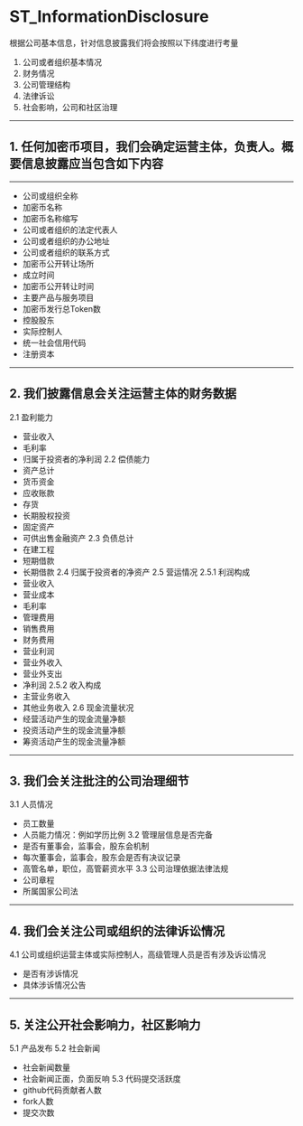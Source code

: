 ﻿# ST_InformationDisclosure
 
根据公司基本信息，针对信息披露我们将会按照以下纬度进行考量
1. 公司或者组织基本情况
2. 财务情况
3. 公司管理结构
4. 法律诉讼
5. 社会影响，公司和社区治理
-----
## 1. 任何加密币项目，我们会确定运营主体，负责人。概要信息披露应当包含如下内容
-----
 * 公司或组织全称 
 * 加密币名称
 * 加密币名称缩写  
 * 公司或者组织的法定代表人 
 * 公司或者组织的办公地址 
 * 公司或者组织的联系方式
 * 加密币公开转让场所
 * 成立时间 
 * 加密币公开转让时间 
 * 主要产品与服务项目 
 * 加密币发行总Token数 
 * 控股股东 
 * 实际控制人 
 * 统一社会信用代码 
 * 注册资本 
-----
## 2. 我们披露信息会关注运营主体的财务数据
 2.1 盈利能力
  *  营业收入 
  * 毛利率
  * 归属于投资者的净利润
 2.2 偿债能力
  * 资产总计
  * 货币资金
  * 应收账款
  * 存货
  * 长期股权投资
  * 固定资产
  * 可供出售金融资产
 2.3 负债总计
  * 在建工程
  * 短期借款
  * 长期借款
 2.4 归属于投资者的净资产
 2.5 营运情况
 2.5.1 利润构成
  * 营业收入
  * 营业成本
  * 毛利率
  * 管理费用
  * 销售费用
  * 财务费用
  * 营业利润
  * 营业外收入
  * 营业外支出
  * 净利润
 2.5.2 收入构成
  * 主营业务收入
  * 其他业务收入
 2.6 现金流量状况
  * 经营活动产生的现金流量净额
  * 投资活动产生的现金流量净额
  * 筹资活动产生的现金流量净额
-----
## 3. 我们会关注批注的公司治理细节
3.1 人员情况
 * 员工数量
 * 人员能力情况：例如学历比例
3.2 管理层信息是否完备
 * 是否有董事会，监事会，股东会机制
 * 每次董事会，监事会，股东会是否有决议记录
 * 高管名单，职位，高管薪资水平
3.3 公司治理依据法律法规
 * 公司章程
 * 所属国家公司法
------
## 4. 我们会关注公司或组织的法律诉讼情况
4.1 公司或组织运营主体或实际控制人，高级管理人员是否有涉及诉讼情况
 * 是否有涉诉情况
 * 具体涉诉情况公告
-------
## 5. 关注公开社会影响力，社区影响力
5.1 产品发布
5.2 社会新闻
  * 社会新闻数量
  * 社会新闻正面，负面反响
5.3 代码提交活跃度
  * github代码贡献者人数
  * fork人数
  * 提交次数
  
